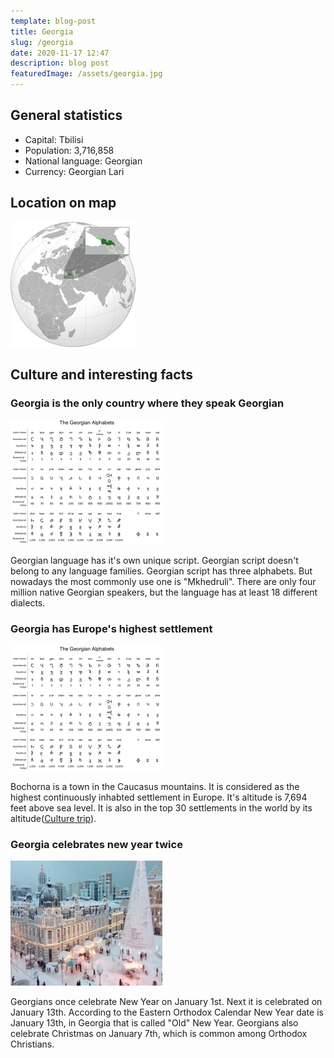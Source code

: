 ```yaml
---
template: blog-post
title: Georgia
slug: /georgia
date: 2020-11-17 12:47
description: blog post
featuredImage: /assets/georgia.jpg
---
```

## General statistics

- Capital: Tbilisi
- Population: 3,716,858
- National language: Georgian
- Currency: Georgian Lari

## Location on map

![Orthographic Projection of Georgia (green), Chipmunkdavis, CC BY-SA 3.0 <https://creativecommons.org/licenses/by-sa/3.0>, via Wikimedia Commons](../../../static/assets/georgia-map.png)

## Culture and interesting facts

### Georgia is the only country where they speak Georgian

![Georgian Alphabet <https://theculturetrip.com/europe/georgia/articles/12-incredible-facts-about-georgian-language/>](../../../static/assets/georgian-alphabet.png)

Georgian language has it's own unique script. Georgian script doesn't belong to any language families. Georgian script has three alphabets. But nowadays the most commonly use one is "Mkhedruli". There are only four million native Georgian speakers, but the language has at least 18 different dialects.

### Georgia has Europe's highest settlement

![Highest settlement in Europe <https://theculturetrip.com/europe/georgia/articles/13-interesting-facts-about-georgia/>](../../../static/assets/georgian-alphabet.png)

Bochorna is a town in the Caucasus mountains. It is considered as the highest continuously inhabted settlement in Europe. It's altitude is 7,694 feet above sea level. It is also in the top 30 settlements in the world by its altitude([Culture trip](https://theculturetrip.com/europe/georgia/articles/13-interesting-facts-about-georgia/)).

### Georgia celebrates new year twice

![Winter in Batumi(Georgia) <https://www.pinterest.com/pin/370280400592686438//>](../../../static/assets/georgia-new-year.png)

Georgians once celebrate New Year on January 1st. Next it is celebrated on January 13th. According to the Eastern Orthodox Calendar New Year date is January 13th, in Georgia that is called "Old" New Year. Georgians also celebrate Christmas on January 7th, which is common among Orthodox Christians.
